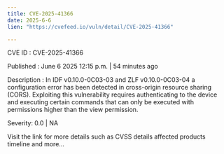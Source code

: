 ```yaml
---
title: CVE-2025-41366
date: 2025-6-6
lien: "https://cvefeed.io/vuln/detail/CVE-2025-41366"

---
```


CVE ID : CVE-2025-41366

Published :  June 6
2025
12:15 p.m. | 54 minutes ago

Description : In IDF v0.10.0-0C03-03 and ZLF v0.10.0-0C03-04
a configuration error has been detected in cross-origin resource sharing (CORS). Exploiting this vulnerability requires authenticating to the device and executing certain commands that can only be executed with permissions higher than the view permission.

Severity: 0.0 | NA

Visit the link for more details
such as CVSS details
affected products
timeline
and more...
